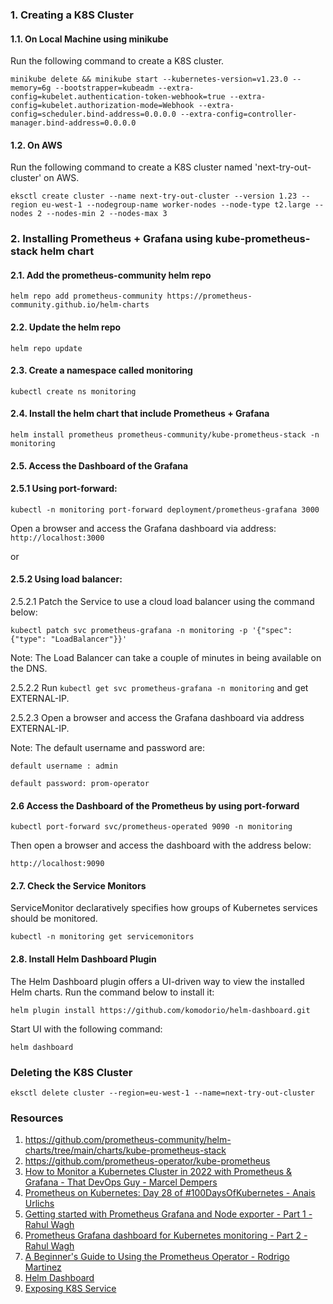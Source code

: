 ### 1. Creating a K8S Cluster

#### 1.1. On Local Machine using minikube
Run the following command to create a K8S cluster.

```minikube delete && minikube start --kubernetes-version=v1.23.0 --memory=6g --bootstrapper=kubeadm --extra-config=kubelet.authentication-token-webhook=true --extra-config=kubelet.authorization-mode=Webhook --extra-config=scheduler.bind-address=0.0.0.0 --extra-config=controller-manager.bind-address=0.0.0.0```

#### 1.2. On AWS

Run the following command to create a K8S cluster named 'next-try-out-cluster' on AWS.

```eksctl create cluster --name next-try-out-cluster --version 1.23 --region eu-west-1 --nodegroup-name worker-nodes --node-type t2.large --nodes 2 --nodes-min 2 --nodes-max 3```


### 2. Installing Prometheus + Grafana using kube-prometheus-stack helm chart


#### 2.1. Add the prometheus-community helm repo
```helm repo add prometheus-community https://prometheus-community.github.io/helm-charts```
#### 2.2. Update the helm repo 
```helm repo update```
#### 2.3. Create a namespace called monitoring  
```kubectl create ns monitoring```
#### 2.4. Install the helm chart that include Prometheus + Grafana  
```helm install prometheus prometheus-community/kube-prometheus-stack -n monitoring```
#### 2.5. Access the Dashboard of the Grafana 
#### 2.5.1 Using port-forward: 
```kubectl -n monitoring port-forward deployment/prometheus-grafana 3000```

Open a browser and access the Grafana dashboard via address:
```http://localhost:3000```

or

#### 2.5.2 Using load balancer: 

2.5.2.1 Patch the Service to use a cloud load balancer using the command below:

```kubectl patch svc prometheus-grafana -n monitoring -p '{"spec": {"type": "LoadBalancer"}}'```

Note: The Load Balancer can take a couple of minutes in being available on the DNS.

2.5.2.2 Run ```kubectl get svc prometheus-grafana -n monitoring``` and get EXTERNAL-IP.

2.5.2.3 Open a browser and access the Grafana dashboard via address EXTERNAL-IP.


Note: The default username and password are:

```default username : admin```

```default password: prom-operator```

#### 2.6  Access the Dashboard of the Prometheus by using port-forward

```kubectl port-forward svc/prometheus-operated 9090 -n monitoring```

Then open a browser and access the dashboard with the address below:

```http://localhost:9090```

#### 2.7. Check the Service Monitors

ServiceMonitor declaratively specifies how groups of Kubernetes services should be monitored. 

```kubectl -n monitoring get servicemonitors```


#### 2.8. Install Helm Dashboard Plugin

The Helm Dashboard plugin offers a UI-driven way to view the installed Helm charts. Run the command below to install it:

```helm plugin install https://github.com/komodorio/helm-dashboard.git```

Start UI  with the following command:

```helm dashboard```


### Deleting the K8S Cluster

```eksctl delete cluster --region=eu-west-1 --name=next-try-out-cluster```


### Resources
1. https://github.com/prometheus-community/helm-charts/tree/main/charts/kube-prometheus-stack
2. https://github.com/prometheus-operator/kube-prometheus
3. [How to Monitor a Kubernetes Cluster in 2022 with Prometheus & Grafana - That DevOps Guy - Marcel Dempers](https://www.youtube.com/watch?v=YDtuwlNTzRc)
4. [Prometheus on Kubernetes: Day 28 of #100DaysOfKubernetes - Anais Urlichs](https://www.youtube.com/watch?v=n4eF8EcgpZQ) 
5. [Getting started with Prometheus Grafana and Node exporter - Part 1 - Rahul Wagh](https://www.youtube.com/watch?v=peH95b16hNI&list=PL7iMyoQPMtAPbN3A7Prac8vfikIPa02wd&index=1)
6. [ Prometheus Grafana dashboard for Kubernetes monitoring - Part 2 - Rahul Wagh](https://www.youtube.com/watch?v=3Xs49Urq16M&list=PL7iMyoQPMtAPbN3A7Prac8vfikIPa02wd&index=3) 
7. [A Beginner's Guide to Using the Prometheus Operator - Rodrigo Martinez](https://blog.container-solutions.com/prometheus-operator-beginners-guide)
8. [Helm Dashboard](https://github.com/komodorio/helm-dashboard)
9. [Exposing K8S Service](https://archive.eksworkshop.com/beginner/130_exposing-service/exposing/)


